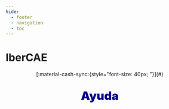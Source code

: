 ```yaml
---
hide:
  - footer
  - navigation
  - toc
---
```


# IberCAE

<center>
[:material-cash-sync:{style="font-size: 40px; "}](#)
<p style="color:darkblue;  
  font-size: 222%; font-weight: 999"> Ayuda</p>


<!-- <div id="emailDisplay" style="margin-top: 20px; font-size: 18px;"></div> -->


<!-- https://pictogrammers.com/library/mdi/ -->
<!-- 
:material-close-circle:{style="color: orange; font-size: 80px;"} 
:material-email-fast-outline:{style="color: orange; font-size: 80px;"} 
:material-wind-power-outline:{style="color: orange; font-size: 80px;"} 
:material-barrel-outline:{style="color: orange; font-size: 80px;"} 
:material-solar-panel:{style="color: orange; font-size: 80px;"} 
:material-home-battery-outline:{style="color: orange; font-size: 80px;"} 
:material-solar-power-variant-outline:{style="color: orange; font-size: 80px;"} 
:material-transmission-tower-import:{style="color: orange; font-size: 80px;"} 
:material-transmission-tower-export:{style="color: orange; font-size: 80px;"} 
:material-sun-angle-outline:{style="color: orange; font-size: 80px;"} 
:material-sun-compass:{style="color: orange; font-size: 80px;"} 
:material-leaf-circle-outline:{style="color: orange; font-size: 80px;"} 
:material-currency-eur:{style="color: orange; font-size: 80px;"} 
:material-finance:{style="color: orange; font-size: 80px;"} 
:material-trending-down:{style="color: orange; font-size: 80px;"} 
:material-meter-electric-outline:{style="color: orange; font-size: 80px;"} 
:material-file-sign:{style="color: orange; font-size: 80px;"} 
:material-gauge:{style="color: orange; font-size: 80px;"} 
:material-meter-gas-outline:{style="color: orange; font-size: 80px;"} 
:material-car-electric-outline:{style="color: orange; font-size: 80px;"} 
:material-ev-station:{style="color: orange; font-size: 80px;"} 
:material-battery-charging-high:{style="color: orange; font-size: 80px;"} 
:material-home-thermometer-outline:{style="color: orange; font-size: 80px;"} 
:material-home-outline:{style="color: orange; font-size: 80px;"} 
:material-hospital-building:{style="color: orange; font-size: 80px;"} 
:material-factory:{style="color: orange; font-size: 80px;"} 
:material-tractor-variant:{style="color: orange; font-size: 80px;"} 
:material-bullseye-arrow:{style="color: orange; font-size: 80px;"} 
:material-handshake:{style="color: orange; font-size: 80px;"} 
:material-human-greeting:{style="color: orange; font-size: 80px;"} 
:material-human-male-female-child:{style="color: orange; font-size: 80px;"} 
:material-human-queue:{style="color: orange; font-size: 80px;"} 
:material-human-male-board-poll:{style="color: orange; font-size: 80px;"} 
:material-human-queue:{style="color: orange; font-size: 80px;"} 
:material-account-tie:{style="color: orange; font-size: 80px;"} 
:material-account-tie-woman:{style="color: orange; font-size: 80px;"} 
:material-cow:{style="color: orange; font-size: 80px;"} 
:material-hydro-power:{style="color: orange; font-size: 80px;"} 
:material-grass:{style="color: orange; font-size: 80px;"} 

:material-hydro-power:{style="color: orange; font-size: 80px;"}  
:material-head-snowflake-outline:{style="color: orange; font-size: 80px;"}  
:material-brain:{style="color: orange; font-size: 80px;"}  
:material-file-document-edit-outline:{style="color: orange; font-size: 80px;"}  
:material-file-search-outline:{style="color: orange; font-size: 80px;"}  
:material-file-certificate-outline:{style="color: orange; font-size: 80px;"}  
:material-account-cash-outline:{style="color: orange; font-size: 80px;"}  
:material-compost:{style="color: orange; font-size: 80px;"}    -->


<!-- https://www.miteco.gob.es/es/energia/eficiencia/cae.html -->

